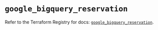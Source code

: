# `google_bigquery_reservation`

Refer to the Terraform Registry for docs: [`google_bigquery_reservation`](https://registry.terraform.io/providers/hashicorp/google-beta/6.21.0/docs/resources/google_bigquery_reservation).
